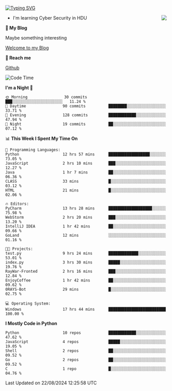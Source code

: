 [![Typing SVG](https://readme-typing-svg.herokuapp.com?font=Fira+Code&pause=1000&random=false&width=450&height=60&lines=Hello+%F0%9F%91%8B%F0%9F%8F%BB;I'm+JBNRZ)](https://git.io/typing-svg)

<a href="#">
  <img align="right" src="https://github-readme-stats.vercel.app/api?username=JBNRZ&show_icons=true&bg_color=15,f2f7fd,E0EAFC" />
</a>

- I'm learning Cyber Security in HDU

 **🌱 My Blog**

Maybe something interesting

[Welcome to my Blog](https://jbnrz.com.cn/)

 **💬 Reach me** 

[Github](https://github.com/JBNRZ)


<!--START_SECTION:waka-->
![Code Time](http://img.shields.io/badge/Code%20Time-638%20hrs%2036%20mins-blue)

**I'm a Night 🦉** 

```text
🌞 Morning                30 commits          ███░░░░░░░░░░░░░░░░░░░░░░   11.24 % 
🌆 Daytime                90 commits          ████████░░░░░░░░░░░░░░░░░   33.71 % 
🌃 Evening                128 commits         ████████████░░░░░░░░░░░░░   47.94 % 
🌙 Night                  19 commits          ██░░░░░░░░░░░░░░░░░░░░░░░   07.12 % 
```


📊 **This Week I Spent My Time On** 

```text
💬 Programming Languages: 
Python                   12 hrs 57 mins      ██████████████████░░░░░░░   73.05 % 
JavaScript               2 hrs 10 mins       ███░░░░░░░░░░░░░░░░░░░░░░   12.27 % 
Java                     1 hr 7 mins         ██░░░░░░░░░░░░░░░░░░░░░░░   06.36 % 
CLASS                    33 mins             █░░░░░░░░░░░░░░░░░░░░░░░░   03.12 % 
HTML                     21 mins             █░░░░░░░░░░░░░░░░░░░░░░░░   02.06 % 

🔥 Editors: 
PyCharm                  13 hrs 28 mins      ███████████████████░░░░░░   75.98 % 
WebStorm                 2 hrs 20 mins       ███░░░░░░░░░░░░░░░░░░░░░░   13.20 % 
IntelliJ IDEA            1 hr 42 mins        ██░░░░░░░░░░░░░░░░░░░░░░░   09.66 % 
GoLand                   12 mins             ░░░░░░░░░░░░░░░░░░░░░░░░░   01.16 % 

🐱‍💻 Projects: 
test.py                  9 hrs 24 mins       █████████████░░░░░░░░░░░░   53.01 % 
index.py                 3 hrs 30 mins       █████░░░░░░░░░░░░░░░░░░░░   19.76 % 
RayWar-Fronted           2 hrs 16 mins       ███░░░░░░░░░░░░░░░░░░░░░░   12.84 % 
EnjoyCoffee              1 hr 42 mins        ██░░░░░░░░░░░░░░░░░░░░░░░   09.62 % 
0RAYS-Bot                29 mins             █░░░░░░░░░░░░░░░░░░░░░░░░   02.75 % 

💻 Operating System: 
Windows                  17 hrs 44 mins      █████████████████████████   100.00 % 
```

**I Mostly Code in Python** 

```text
Python                   10 repos            ████████████░░░░░░░░░░░░░   47.62 % 
JavaScript               4 repos             █████░░░░░░░░░░░░░░░░░░░░   19.05 % 
Shell                    2 repos             ██░░░░░░░░░░░░░░░░░░░░░░░   09.52 % 
Go                       2 repos             ██░░░░░░░░░░░░░░░░░░░░░░░   09.52 % 
C                        1 repo              █░░░░░░░░░░░░░░░░░░░░░░░░   04.76 % 
```




 Last Updated on 22/08/2024 12:25:58 UTC
<!--END_SECTION:waka-->
